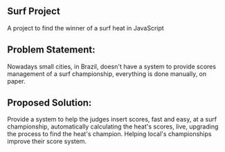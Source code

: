 ## Surf Project

A project to find the winner of a surf heat in JavaScript


## Problem Statement:

Nowadays small cities, in Brazil, doesn't have a system to provide scores management of a surf championship, everything is done manually, on paper.


## Proposed Solution:

Provide a system to help the judges insert scores, fast and easy, at a surf championship, automatically calculating the heat's scores, live, upgrading the process to find the heat's champion. Helping local's championships improve their score system.

